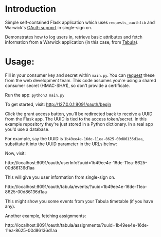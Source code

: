 # Introduction

Simple self-contained Flask application which uses `requests_oauthlib` and Warwick's [OAuth support](https://warwick.ac.uk/services/its/servicessupport/web/sign-on/help/oauth/apis) in single-sign on.

Demonstrates how to log users in, retrieve basic attributes and fetch information from a Warwick application (in this case, from [Tabula](https://github.com/UniversityofWarwick/tabula)).


# Usage:

Fill in your consumer key and secret within `main.py`. You can [request](https://warwick.ac.uk/services/its/servicessupport/web/sign-on/help/oauth/apis/registration/) these from the web development team. This code assumes you're using a shared consumer secret (HMAC-SHA1), so don't provide a certificate.

Run the app: `python3 main.py`

To get started, visit: http://127.0.0.1:8091/oauth/begin

Click the grant access button, you'll be redirected back to receive a UUID from the Flask app. The UUID is tied to the access token/secret. In this example repository they're just stored in a Python dictionary. In a real app you'd use a database.

For example, say the UUID is `1b49ee4e-16de-11ea-8625-00d86136d1aa`, substitute it into the UUID parameter in the URLs below:

Now, visit:

http://localhost:8091/oauth/userInfo?uuid=1b49ee4e-16de-11ea-8625-00d86136d1aa

This will give you user information from single-sign on.

http://localhost:8091/oauth/tabula/events/?uuid=1b49ee4e-16de-11ea-8625-00d86136d1aa

This might show you some events from your Tabula timetable (if you have any).

Another example, fetching assignments:

http://localhost:8091/oauth/tabula/assignments/?uuid=1b49ee4e-16de-11ea-8625-00d86136d1aa


